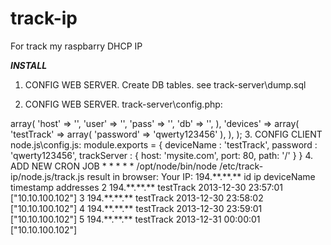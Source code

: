 track-ip
==============

For track my raspbarry DHCP IP

*************INSTALL*************

1. CONFIG WEB SERVER. Create DB tables. see track-server\dump.sql

2. CONFIG WEB SERVER. track-server\config.php:
<?php
return array(
    'db' => array(
        'host' => '',
        'user' => '',
        'pass' => '',
        'db' => '',
    ),
    'devices' => array(
        'testTrack' => array(
            'password' => 'qwerty123456'
        ),
    ),
);


3. CONFIG CLIENT node.js\config.js:
module.exports = {
    deviceName : 'testTrack',
    password : 'qwerty123456',
    trackServer : {
        host: 'mysite.com',
        port: 80,
        path: '/'
    }
}

4. ADD NEW CRON JOB
* * * * * /opt/node/bin/node /etc/track-ip/node.js/track.js


result in browser:
Your IP: 194.**.**.**
id	ip	deviceName	timestamp	addresses
2	194.**.**.**	testTrack	2013-12-30 23:57:01	["10.10.100.102"]
3	194.**.**.**	testTrack	2013-12-30 23:58:02	["10.10.100.102"]
4	194.**.**.**	testTrack	2013-12-30 23:59:01	["10.10.100.102"]
5	194.**.**.**	testTrack	2013-12-31 00:00:01	["10.10.100.102"]

